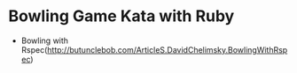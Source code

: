 # Bowling Game Kata with Ruby
- Bowling with Rspec(http://butunclebob.com/ArticleS.DavidChelimsky.BowlingWithRspec)


 
